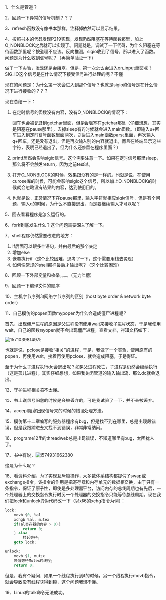 1、什么是管道？

2、回顾一下异常的信号机制？？？

3、refresh函数没有像书本那样，注释掉依然可以显示结果。

4、按照书本的代码发现P219实现，发现仍然阻塞在等待函数那里，加上O_NONBLOCK之后就可以实现了。问题就是，调试了一下代码，为什么阻塞在等待函数那里呢？按道理不应该。反向推测，sigio收到了信号，所以进入了函数。问题是为什么收到信号呢？（再简单验证一下)

做了一下实验，发现还是会阻塞，但是，第一次怎么会进入on_input里面呢？SIG_IO这个信号是在什么情况下接受信号进行处理的呢？不懂

现在的问题是：为什么第一次会进入到那个信号？也就是sigio的信号是在什么情况下进行接收的？？？

现在总结一下：

1. 在定时信号的函数没有内容，没有O_NONBLOCK的情况下：

   回车也会被记录到getchar里面，但是会阻塞在getchar那里（仔细想想，其实是阻塞在pause那里），去掉sleep有的时候就会进入main函数。（即输入u+回车进入到定时信号函数里面两次，之后进入main函数parse里面，再次输入q+回车，还是没有退出，但是再次输入别的内容就退出，而且在终端显示这些字符，表明已经退出了，但为什么还停留在程序里面？）

2. printf居然会影响sigio信号。这个需要注意一下。如果在定时信号那里sleep，那么将不会触发return，因为之前test过。

3. 打开O_NONBLOCK的时候，效果跟没有的是一样的。也就是说，在使用curose库的时候，可能会影响sigio这个信号，所以加上O_NONBLOCK的时候就会忽略没有结果的内容，达到使用目的。

4. 也就是说，正常情况下在pause那里，输入字符就相应sigio信号，但是有个问题，输入q的时候，为什么不直接退出，而是要继续输入才可以呢？

5、回去看看程序是怎么运行的。

6、fork到底发生什么？这个问题需要深入了解一下。

7、shell程序仍然需要改进的地方：

1. if后面可以跟多个语句，并由最后的那个决定
2. 增加else
3. 嵌套执行if（这个比较困难，思考了一下，这个需要用栈去实现）
4. 如何像常规的shell那样最后才输出呢？（这个比较困难）

8、回顾一下外部变量和枚举。。。。（无力吐槽）

9、回顾一下编译文件的顺序

10、主机字节序列和网络字节序列的区别（host byte order & network byte order）

11、自己模仿的popen函数mypopen为什么会造成僵尸进程呢？

首先，出现僵尸进程的原因是父进程没有使用wait来接收子进程状态，于是我使用wait，自己的函数myopen就不会出现僵尸进程。查看文档，得知文档如下：

![1571039814975](C:\Users\admin\AppData\Roaming\Typora\typora-user-images\1571039814975.png)

也就是说，pclose是接收“相关”的进程，于是，我做了一个实验，使用原有的popen，再使用wait，接着再使用pclose，就会造成阻塞，于是得证。

至于为什么子进程执行dc会退出呢？如果父进程死亡，子进程是仍然会继续执行（这是孤儿进程），其实仔细想想，如果我关闭管道的输入输出流，那么dc就会退出。

12、守护进程相关搞不太懂。

13、书上说信号阻塞的时候是会被丢弃的，可是我试验了一下，并不会被丢弃。

14、accept阻塞出现信号来的时候的错误处理方法。

15、模仿第十二章编写的服务器程序有bug，但是找不到在哪里，总是出现段错误，但是我跟踪进去又找不到错误，非常非常纳闷。

16、programe12里的threadweb总是出现错误，不知道哪里有bug，太困扰人了。

17、书中有说，![1574931662380](C:\Users\admin\AppData\Roaming\Typora\typora-user-images\1574931662380.png)

这是为什么呢？

18、看资料介绍，为了实现互斥锁操作，大多数体系结构都提供了swap或exchange指令，该指令的作用是把寄存器和内存单元的数据相交换，由于只有一条指令，保证了原子性，即使是多处理器平台，访问内存的总线周期也有先后，一个处理器上的交换指令执行时另一个处理器的交换指令只能等待总线周期。现在我们把lock和unlock的伪代码改一下（以x86的xchg指令为例）：

```c
lock:
	movb $0, %al
	xchgb %al, mutex
	if(al寄存器的内容 > 0){
		return 0;
	} else
		挂起等待;
	goto lock;

unlock:
	movb $1, mutex
	唤醒等待Mutex的线程;
	return 0;
```

但是，我有个疑问，如果一个线程执行到if的时候，另一个线程执行movb指令，就会导致没有线程获得到锁，这个问题我想不懂。

19、Linux的talk命令无法成功。